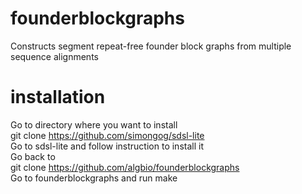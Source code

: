 # founderblockgraphs
Constructs segment repeat-free founder block graphs from multiple sequence alignments

# installation

Go to directory <PATH> where you want to install<br>
git clone https://github.com/simongog/sdsl-lite<br>
Go to sdsl-lite and follow instruction to install it<br>
Go back to <PATH><br>
git clone https://github.com/algbio/founderblockgraphs<br>
Go to founderblockgraphs and run make<br>
